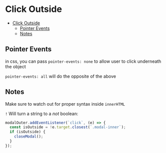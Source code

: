 # Click Outside

- [Click Outside](#click-outside)
  - [Pointer Events](#pointer-events)
  - [Notes](#notes)

## Pointer Events

in css, you can pass `pointer-events: none` to allow user to click underneath the object

`pointer-events: all` will do the opposite of the above

## Notes

Make sure to watch out for proper syntax inside `innerHTML`

`!` Will turn a string to a _not_ boolean:

```javascript
modalOuter.addEventListener(`click`, (e) => {
  const isOutside = !e.target.closest(`.modal-inner`);
  if (isOutside) {
    closeModal();
  }
});
```
